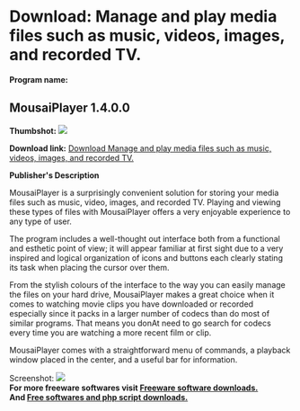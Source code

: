 # Download: Manage and play media files such as music, videos, images, and recorded TV.

**Program name:**

## MousaiPlayer 1.4.0.0

  
**Thumbshot:** ![](http://www.freewarefiles.com/screenshot/mousaiplyr_md.jpg)   
  
**Download link:** [Download Manage and play media files such as music, videos, images, and recorded TV.](http://freesoftwares.boysofts.com/MousaiPlayer_program_59777.html)  
  


**Publisher's Description**  
  


MousaiPlayer is a surprisingly convenient solution for storing your media files such as music, video, images, and recorded TV. Playing and viewing these types of files with MousaiPlayer offers a very enjoyable experience to any type of user. 

The program includes a well-thought out interface both from a functional and esthetic point of view; it will appear familiar at first sight due to a very inspired and logical organization of icons and buttons each clearly stating its task when placing the cursor over them.

From the stylish colours of the interface to the way you can easily manage the files on your hard drive, MousaiPlayer makes a great choice when it comes to watching movie clips you have downloaded or recorded especially since it packs in a larger number of codecs than do most of similar programs. That means you donAt need to go search for codecs every time you are watching a more recent film or clip.

MousaiPlayer comes with a straightforward menu of commands, a playback window placed in the center, and a useful bar for information.

  
  
Screenshot: ![](http://www.freewarefiles.com/screenshot/mousaiplyr.jpg)   
**For more freeware softwares visit [Freeware software downloads.](http://freesoftwares.boysofts.com/)**   
**And [Free softwares and php script downloads.](http://www.boysofts.com/)**
